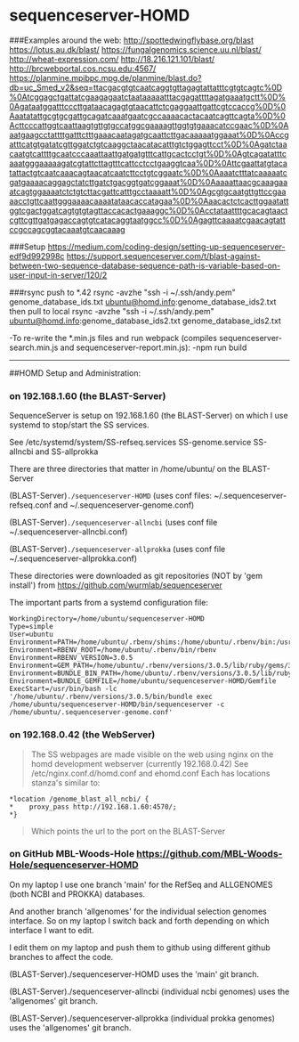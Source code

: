 # sequenceserver-HOMD

###Examples around the web:
http://spottedwingflybase.org/blast
https://lotus.au.dk/blast/
https://fungalgenomics.science.uu.nl/blast/
http://wheat-expression.com/
http://18.216.121.101/blast/
http://brcwebportal.cos.ncsu.edu:4567/
https://planmine.mpibpc.mpg.de/planmine/blast.do?db=uc_Smed_v2&seq=ttacgacgtgtcaatcaggtgttagagtattatttcgtgtcagtc%0D%0Atcggagctgattatcgaagagaatctaataaaaatttacgagattttagatgaaatgctt%0D%0Agataatggatttcccttgataacagagtgtaacattctcgaggaattgattcgtccaccg%0D%0Aaatatattgcgtgcgattgcagatcaaatgaatcgccaaaacactacaatcagttcagta%0D%0Acttcccattggtcaattaagtgttgtgccatggcgaaaagttggtgtgaaacatccgaac%0D%0Aaatgaagcctattttgatttctttgaaacaatagatgcaattcttgacaaaaatggaaat%0D%0Accgatttcatgtgatatcgttggatctgtcaaggctaacatacatttgtctggagttcct%0D%0Agatctaacaatgtcattttgcaatcccaaattaattgatgatgtttcattgcactcctgt%0D%0Agtcagatatttcaaatgggaaaaagatcgtattcttagtttcattcctcctgaaggtcaa%0D%0Attcgaattatgtacatattactgtcaatcaaacagtaacatcaatcttcctgtcggaatc%0D%0Aaaatctttatcaaaaatcgatgaaaacaggagctatcttgatctgacggtgatcggaaat%0D%0Aaaaattaacgcaaagaaatcagtggaaaatctctgtcttacgattcatttgcctaaaatt%0D%0Agcgtgcaatgttgttccgaaaacctgttcaattgggaaaacaaaatataacaccatagaa%0D%0Aaacactctcacttggaatattggtcgactggatcagtgtgtagttaccacactgaaaggc%0D%0Acctataattttgcacagtaactcgttcgttgatgagaccagtgtcatacaggtaatggcc%0D%0Agagttcaaaatcgaacagtattccgccagcggtacaaatgtcaacaaag

###Setup
https://medium.com/coding-design/setting-up-sequenceserver-edf9d992998c
https://support.sequenceserver.com/t/blast-against-between-two-sequence-database-sequence-path-is-variable-based-on-user-input-in-server/120/2

###rsync push to *.42
rsync -avzhe "ssh -i ~/.ssh/andy.pem" genome_database_ids.txt ubuntu@homd.info:genome_database_ids2.txt
then pull to local
rsync -avzhe "ssh -i ~/.ssh/andy.pem" ubuntu@homd.info:genome_database_ids2.txt genome_database_ids2.txt

-To re-write the *.min.js files and run webpack (compiles sequenceserver-search.min.js and sequenceserver-report.min.js):
-npm run build

---
##HOMD Setup and Administration:
### on 192.168.1.60 (the BLAST-Server)
SequenceServer is setup on 192.168.1.60 (the BLAST-Server) on which I use systemd to stop/start the SS services.

See /etc/systemd/system/SS-refseq.services SS-genome.service SS-allncbi and SS-allprokka

There are three directories that matter in /home/ubuntu/ on the BLAST-Server

(BLAST-Server)`./sequenceserver-HOMD`  (uses conf files: ~/.sequenceserver-refseq.conf and ~/.sequenceserver-genome.conf)

(BLAST-Server)`./sequenceserver-allncbi` (uses conf file ~/.sequenceserver-allncbi.conf)

(BLAST-Server)`./sequenceserver-allprokka` (uses conf file ~/.sequenceserver-allprokka.conf)

These directories were downloaded as git repositories (NOT by 'gem install') from  https://github.com/wurmlab/sequenceserver

The important parts from a systemd configuration file:
```
WorkingDirectory=/home/ubuntu/sequenceserver-HOMD
Type=simple
User=ubuntu
Environment=PATH=/home/ubuntu/.rbenv/shims:/home/ubuntu/.rbenv/bin:/usr/sbin:/usr/bin:/sbin:/bin
Environment=RBENV_ROOT=/home/ubuntu/.rbenv/bin/rbenv
Environment=RBENV_VERSION=3.0.5
Environment=GEM_PATH=/home/ubuntu/.rbenv/versions/3.0.5/lib/ruby/gems/3.0.0:/home/ubuntu/.gem/ruby/3.0.0
Environment=BUNDLE_BIN_PATH=/home/ubuntu/.rbenv/versions/3.0.5/lib/ruby/gems/3.0.0/gems
Environment=BUNDLE_GEMFILE=/home/ubuntu/sequenceserver-HOMD/Gemfile
ExecStart=/usr/bin/bash -lc '/home/ubuntu/.rbenv/versions/3.0.5/bin/bundle exec /home/ubuntu/sequenceserver-HOMD/bin/sequenceserver -c /home/ubuntu/.sequenceserver-genome.conf'
```

### on 192.168.0.42 (the WebServer)
> The SS webpages are made visible on the web using nginx on the 
> homd development webserver (currently 192.168.0.42)
> See /etc/nginx.conf.d/homd.conf and ehomd.conf
> Each has locations stanza's similar to:
```
*location /genome_blast_all_ncbi/ {
*    proxy_pass http://192.168.1.60:4570/;
*}
```
> Which points the url to the port on the BLAST-Server

### on GitHub MBL-Woods-Hole  https://github.com/MBL-Woods-Hole/sequenceserver-HOMD
On my laptop I use one branch 'main' for the RefSeq and ALLGENOMES (both NCBI and PROKKA) databases.

And another branch 'allgenomes' for the individual selection genomes interface.
So on my laptop I switch back and forth depending on which interface I want to edit.

I edit them on my laptop and push them to github using different github branches to affect the code.

(BLAST-Server)./sequenceserver-HOMD uses the 'main' git branch.

(BLAST-Server)./sequenceserver-allncbi (individual ncbi genomes) uses the 'allgenomes' git branch.

(BLAST-Server)./sequenceserver-allprokka (individual prokka genomes) uses the 'allgenomes' git branch.

   
   
   
